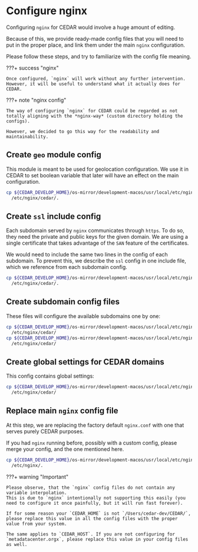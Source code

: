 # Configure nginx

Configuring `nginx` for CEDAR would involve a huge amount of editing.

Because of this, we provide ready-made config files that you will need to put in the 
proper place, and link them under the main `nginx` configuration.

Please follow these steps, and try to familiarize with the config file meaning. 

???+ success "nginx"

    Once configured, `nginx` will work without any further intervention.
    However, it will be useful to understand what it actually does for CEDAR.

???+ note "nginx config"

    The way of configuring `nginx` for CEDAR could be regarded as not totally aligning with the *nginx-way* (custom directory holding the configs).
    
    However, we decided to go this way for the readability and maintainability.

## Create `geo` module config

This module is meant to be used for geolocation configuration.
We use it in CEDAR to set boolean variable that later will have an effect on the main configuration.  

```sh
cp ${CEDAR_DEVELOP_HOME}/os-mirror/development-macos/usr/local/etc/nginx/cedar/module-geo.inc.conf \
  /etc/nginx/cedar/.
```
## Create `ssl` include config

Each subdomain served by `nginx` communicates through `https`.
To do so, they need the private and public keys for the given domain.
We are using a single certificate that takes advantage of the `SAN` feature of the certificates.

We would need to include the same two lines in the config of each subdomain.
To prevent this, we describe the `ssl` config in one include file, which we reference from each subdomain config. 

```sh
cp ${CEDAR_DEVELOP_HOME}/os-mirror/development-macos/usr/local/etc/nginx/cedar/include-ssl.conf \
  /etc/nginx/cedar/.
```

## Create subdomain config files

These files will configure the available subdomains one by one: 

```sh
cp ${CEDAR_DEVELOP_HOME}/os-mirror/development-macos/usr/local/etc/nginx/cedar/frontend-*.conf \
  /etc/nginx/cedar/
cp ${CEDAR_DEVELOP_HOME}/os-mirror/development-macos/usr/local/etc/nginx/cedar/server-*.conf \
  /etc/nginx/cedar/
```

## Create global settings for CEDAR domains

This config contains global settings:

```sh
cp ${CEDAR_DEVELOP_HOME}/os-mirror/development-macos/usr/local/etc/nginx/cedar/config-cedar-global.inc.conf \
  /etc/nginx/cedar/
```

## Replace main `nginx` config file

At this step, we are replacing the factory default `nginx.conf` with one that serves purely CEDAR purposes.

If you had `nginx` running before, possibly with a custom config, please merge your config, and the one mentioned here.
 
```sh
cp ${CEDAR_DEVELOP_HOME}/os-mirror/development-macos/usr/local/etc/nginx/nginx.conf \
  /etc/nginx/.
```

???+ warning "Important"
    
    Please observe, that the `nginx` config files do not contain any variable interpolation.
    This is due to `nginx` intentionally not supporting this easily (you need to configure it once painfully, but it will run fast forever).
    
    If for some reason your `CEDAR_HOME` is not `/Users/cedar-dev/CEDAR/`, please replace this value in all the config files with the proper value from your system.
    
    The same applies to `CEDAR_HOST`. If you are not configuring for `metadatacenter.orgx`, please replace this value in your config files as well. 
